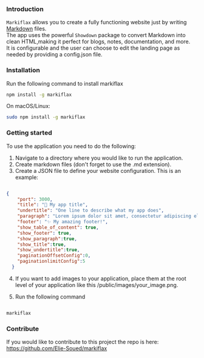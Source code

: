 ### Introduction

`Markiflax` allows you to create a fully functioning website just by writing [Markdown](https://www.markdownguide.org/) files.  
The app uses the powerful `Showdown` package to convert Markdown into clean HTML,making it perfect for blogs, notes, documentation, and more.  
It is configurable and the user can choose to edit the landing page as needed by providing a config.json file.
        
        
### Installation

Run the following command to install markiflax

```bash
npm install -g markiflax

```
On macOS/Linux:

```bash
sudo npm install -g markiflax

```

### Getting started

To use the application you need to do the following:

1. Navigate to a directory where you would like to run the application.
2. Create markdown files (don't forget to use the .md extension).
3. Create a JSON file to define your website configuration. This is an example:

```json

{
    "port": 3000,
    "title": "📝 My app title",
    "undertitle": "One line to describe what my app does",
    "paragraph": "Lorem ipsum dolor sit amet, consectetur adipiscing elit. Sed do eiusmod tempor incididunt ut labore et dolore magna aliqua. Ut enim ad minim veniam, quis nostrud exercitation ullamco laboris nisi ut aliquip ex ea commodo consequat. Duis aute irure dolor in reprehenderit in voluptate velit esse cillum dolore eu fugiat nulla pariatur. Excepteur sint occaecat cupidatat non proident, sunt in culpa qui officia deserunt mollit anim id est laborum.",
    "footer": "✨ My amazing footer!",
    "show_table_of_content": true,
    "show_footer": true,
    "show_paragraph":true,
    "show_title":true,
    "show_undertitle":true,
    "paginationOffsetConfig":0,
    "paginationlimitConfig":5
  }
```


4. If you want to add images to your application, place them at the root level of your application like this /public/images/your_image.png.  

5. Run the following command

```bash

markiflax

```


### Contribute


If you would like to contribute to this project the repo is here: https://github.com/Elie-Soued/markiflax